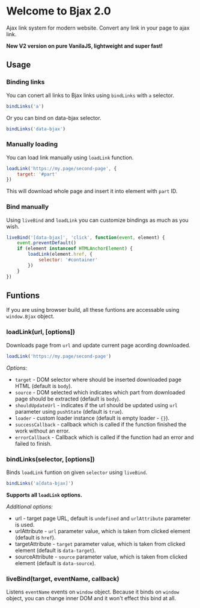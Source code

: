 # Welcome to Bjax 2.0

Ajax link system for modern website. Convert any link in your page to ajax link.

**New V2 version on pure VanilaJS, lightweight and super fast!**

## Usage

### Binding links

You can conert all links to Bjax links using `bindLinks` with `a` selector.

```js
bindLinks('a')
```

Or you can bind on data-bjax selector.

```js
bindLinks('data-bjax')
```

### Manually loading

You can load link manually using `loadLink` function.

```js
loadLink('https://my.page/second-page', {
    target: '#part'
})
```

This will download whole page and insert it into element with `part` ID.

### Bind manually

Using `liveBind` and `loadLink` you can customize bindings as much as you wish.

```js
liveBind('[data-bjax]', 'click', function(event, element) {
    event.preventDefault()
    if (element instanceof HTMLAnchorElement) {
        loadLink(element.href, {
            selector: '#container'
        })
    }
})
```

## Funtions

If you are using browser build, all these funtions are accessable using `window.Bjax` object.

### loadLink(url, [options])

Downloads page from `url` and update current page acording downloaded. 

```js
loadLink('https://my.page/second-page')
```

*Options:*

* `target` - DOM selector where should be inserted downloaded page HTML (default is `body`).
* `source` - DOM selected which indicates which part from downloaded page should be extracted (default is `body`).
* `shouldUpdateUrl` - indicates if the url should be updated using `url` parameter using `pushState` (default is `true`).
* `loader` - custom loader instance (default is empty loader - `{}`).
* `successCallback` - callback which is called if the function finished the work without an error.
* `errorCallback` - Callback which is called if the function had an error and failed to finish.

### bindLinks(selector, [options])

Binds `loadLink` funtion on given `selector` using `liveBind`.

```js
bindLinks('a[data-bjax]')
```

**Supports all `loadLink` options.**

*Additional options:*

* url - target page URL, default is `undefined` and `urlAttribute` parameter is used.
* urlAttribute - `url` parameter value, which is taken from clicked element (default is `href`).
* targetAttribute - `target` parameter value, which is taken from clicked element (default is `data-target`).
* sourceAttribute - `source` parameter value, which is taken from clicked element (default is `data-source`).

### liveBind(target, eventName, callback)

Listens `eventName` events on `window` object. Because it binds on `window` object, you can change inner DOM and it won't effect this bind at all.

